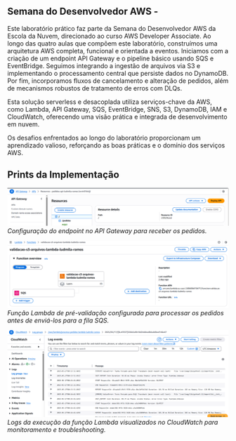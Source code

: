 ## Semana do Desenvolvedor AWS - 

Este laboratório prático faz parte da Semana do Desenvolvedor AWS da Escola da Nuvem, direcionado ao curso AWS Developer Associate.
Ao longo das quatro aulas que compõem este laboratório, construímos uma arquitetura AWS completa, funcional e orientada a eventos. Iniciamos com a criação de um endpoint API Gateway e o pipeline básico usando SQS e EventBridge. Seguimos integrando a ingestão de arquivos via S3 e implementando o processamento central que persiste dados no DynamoDB. Por fim, incorporamos fluxos de cancelamento e alteração de pedidos, além de mecanismos robustos de tratamento de erros com DLQs.

Esta solução serverless e desacoplada utiliza serviços-chave da AWS, como Lambda, API Gateway, SQS, EventBridge, SNS, S3, DynamoDB, IAM e CloudWatch, oferecendo uma visão prática e integrada de desenvolvimento em nuvem.

Os desafios enfrentados ao longo do laboratório proporcionam um aprendizado valioso, reforçando as boas práticas e o domínio dos serviços AWS.


## Prints da Implementação

![API Gateway](APi-Gatway.png)
*Configuração do endpoint no API Gateway para receber os pedidos.*

![AWS Lambda](Lambda-validação-S3.png)
*Função Lambda de pré-validação configurada para processar os pedidos antes de enviá-los para a fila SQS.*

![CloudWatch Logs](CLoudWatch.png)
*Logs da execução da função Lambda visualizados no CloudWatch para monitoramento e troubleshooting.*

